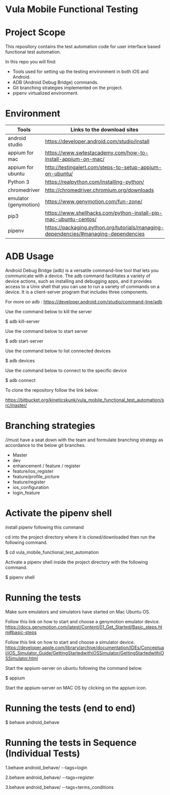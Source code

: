 # Vula Mobile Functional Testing

# Project Scope

This repository contains the test automation code for user
interface based functional test automation. 

In this repo you will find:

- Tools used for setting up the testing environment in both iOS and Android.
- ADB (Android Debug Bridge) commands.
- Git branching strategies implemented on the project.
- pipenv virtualized environment.

 

# Environment 

|Tools                       |  Links to the download sites                                        |
| -------------------------- | ------------------------------------------------------------------  |
|android studio              |https://developer.android.com/studio/install                         | 
|appium for mac              | https://www.swtestacademy.com/how-to-install-appium-on-mac/         |
|appium for ubuntu           |http://testingalert.com/steps-to-setup-appium-on-ubuntu/             |     
|Python 3                    |https://realpython.com/installing-python/                            |          
|chromedriver                |http://chromedriver.chromium.org/downloads                           |  
|emulator (genymotion)       |https://www.genymotion.com/fun-zone/                                 |  
|pip3                        |https://www.shellhacks.com/python-install-pip-mac-ubuntu-centos/     |
|pipenv                      |https://packaging.python.org/tutorials/managing-dependencies/#managing-dependencies|

# ADB Usage


Android Debug Bridge (adb) is a versatile command-line tool that lets you communicate with a device. 
The adb command facilitates a variety of device actions, such as installing and debugging apps, and it provides access to a Unix shell that you can use to run a variety of commands on a device.
It is a client-server program that includes three components.

For more on adb : https://developer.android.com/studio/command-line/adb

Use the command below to kill the server

$ adb kill-server 

Use the command below to start server

$ adb start-server

Use the command below to list connected devices

$ adb devices 

Use the command below to connect to the specific device

$ adb connect <device name> 


To clone the repository follow the link below:

https://bitbucket.org/kineticskunk/vula_mobile_functional_test_automation/src/master/

# Branching strategies
//must have a seat down with the team and formulate branching strategy as accordance to 
the below git branches.

- Master 
- dev 
- enhancement / feature / register
- feature/ios_register
- feature/profile_picture
- feature/register
- ios_configuration
- login_feature

# Activate the pipenv shell

install pipenv following this command

cd into the project directory where it is cloned/downloaded then run the following command.

$ cd vula_mobile_functional_test_automation

Activate a pipenv shell inside the project directory with the following command.

$ pipenv shell
 
# Running the tests 

Make sure emulators and simulators have started on Mac Ubuntu OS.

Follow this link on how to start and choose a genymotion emulator device. 
https://docs.genymotion.com/latest/Content/01_Get_Started/Basic_steps.htm#basic-steps

Follow this link on how to start and choose a simulator device.
https://developer.apple.com/library/archive/documentation/IDEs/Conceptual/iOS_Simulator_Guide/GettingStartedwithiOSSimulator/GettingStartedwithiOSSimulator.html

Start the appium-server on ubuntu following the command below.

$ appium 

Start the appium-server on MAC OS by clicking on the appium icon.

# Running the tests (end to end)

$ behave android_behave

# Running the tests in Sequence (Individual Tests)


1.behave android_behave/ --tags=login

2.behave android_behave/ --tags=register

3.behave android_behave/ --tags=terms_conditions







